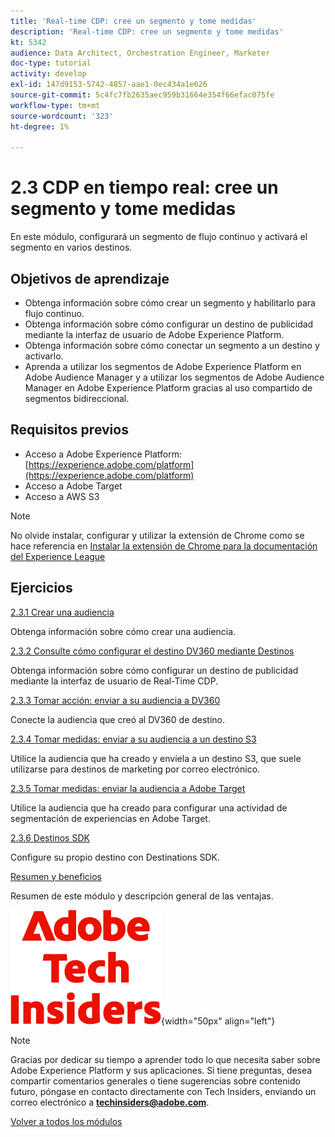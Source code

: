 ```yaml
---
title: 'Real-time CDP: cree un segmento y tome medidas'
description: 'Real-time CDP: cree un segmento y tome medidas'
kt: 5342
audience: Data Architect, Orchestration Engineer, Marketer
doc-type: tutorial
activity: develop
exl-id: 147d9153-5742-4857-aae1-0ec434a1e626
source-git-commit: 5c4fc7fb2635aec959b31664e354f66efac075fe
workflow-type: tm+mt
source-wordcount: '323'
ht-degree: 1%

---
```


# 2.3 CDP en tiempo real: cree un segmento y tome medidas

En este módulo, configurará un segmento de flujo continuo y activará el segmento en varios destinos.

## Objetivos de aprendizaje

- Obtenga información sobre cómo crear un segmento y habilitarlo para flujo continuo.
- Obtenga información sobre cómo configurar un destino de publicidad mediante la interfaz de usuario de Adobe Experience Platform.
- Obtenga información sobre cómo conectar un segmento a un destino y activarlo.
- Aprenda a utilizar los segmentos de Adobe Experience Platform en Adobe Audience Manager y a utilizar los segmentos de Adobe Audience Manager en Adobe Experience Platform gracias al uso compartido de segmentos bidireccional.

## Requisitos previos

- Acceso a Adobe Experience Platform: [https://experience.adobe.com/platform](https://experience.adobe.com/platform)
- Acceso a Adobe Target
- Acceso a AWS S3

>[!NOTE]
>
>No olvide instalar, configurar y utilizar la extensión de Chrome como se hace referencia en [Instalar la extensión de Chrome para la documentación del Experience League](../../gettingstarted/gettingstarted/ex1.md)

## Ejercicios

[2.3.1 Crear una audiencia](./ex1.md)

Obtenga información sobre cómo crear una audiencia.

[2.3.2 Consulte cómo configurar el destino DV360 mediante Destinos](./ex2.md)

Obtenga información sobre cómo configurar un destino de publicidad mediante la interfaz de usuario de Real-Time CDP.

[2.3.3 Tomar acción: enviar a su audiencia a DV360](./ex3.md)

Conecte la audiencia que creó al DV360 de destino.

[2.3.4 Tomar medidas: enviar a su audiencia a un destino S3](./ex4.md)

Utilice la audiencia que ha creado y envíela a un destino S3, que suele utilizarse para destinos de marketing por correo electrónico.

[2.3.5 Tomar medidas: enviar la audiencia a Adobe Target](./ex5.md)

Utilice la audiencia que ha creado para configurar una actividad de segmentación de experiencias en Adobe Target.

[2.3.6 Destinos SDK](./ex6.md)

Configure su propio destino con Destinations SDK.

[Resumen y beneficios](./summary.md)

Resumen de este módulo y descripción general de las ventajas.

![Perspectivas técnicas](./../../../assets/images/techinsiders.png){width="50px" align="left"}

>[!NOTE]
>
>Gracias por dedicar su tiempo a aprender todo lo que necesita saber sobre Adobe Experience Platform y sus aplicaciones. Si tiene preguntas, desea compartir comentarios generales o tiene sugerencias sobre contenido futuro, póngase en contacto directamente con Tech Insiders, enviando un correo electrónico a **techinsiders@adobe.com**.

[Volver a todos los módulos](../../../overview.md)
